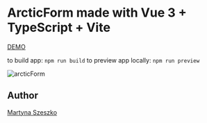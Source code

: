 # ArcticForm made with Vue 3 + TypeScript + Vite

[DEMO](https://martyna007.github.io/form/)

to build app: `npm run build`
to preview app locally: `npm run preview`

![arcticForm](https://user-images.githubusercontent.com/21356522/195185569-11771622-d799-4064-8485-2d645a08bf26.png)

## Author
[Martyna Szeszko](https://github.com/martyna007)
